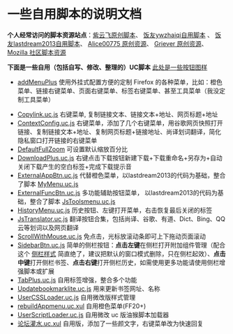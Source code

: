 一些自用脚本的说明文档
=======

**个人经常访问的脚本资源站点**：[紫云飞原创脚本](http://www.cnblogs.com/ziyunfei/archive/2011/11/25/2263756.html)、 [饭友ywzhaiqi自用脚本](https://github.com/ywzhaiqi/userChromeJS) 、 [饭友lastdream2013自用脚本](https://github.com/lastdream2013/userChrome)、 [Alice00775 原创资源](https://github.com/alice0775/userChrome.js)、 [Griever 原创资源](https://github.com/Griever/userChromeJS)、[Mozilla 社区脚本资源](https://j.mozest.com/zh-CN/)

**下面是一些自用（包括自写、修改、整理的）UC脚本** [此处是一些按钮图样](https://github.com/defpt/userChromeJs/blob/master/Picture/README.md)

+ [addMenuPlus](https://github.com/defpt/userChromeJs/tree/master/addMenuPlus)  使用外挂式配置方便的定制 Firefox 的各种菜单，比如：橙色菜单、链接右键菜单、页面右键菜单、标签右键菜单、甚至工具菜单（我没定制工具菜单）
* [Copylink.uc.js](https://github.com/defpt/userChromeJs/blob/master/Copylink.uc.js)  右键菜单, 复制链接文本、链接文本+地址、网页标题+地址
* [ContextConfig.uc.js](https://github.com/defpt/userChromeJs/blob/master/ContextConfig.uc.js) 右键菜单，添加了几个右键菜单，用谷歌网页快照打开链接、复制链接文本+地址、复制网页标题+链接地址、尚译划词翻译，简化隐私窗口打开链接的右键菜单
* [DefaultFullZoom](https://github.com/defpt/userChromeJs/tree/master/Default%20Full%20Zoom%20Level)  可设置默认缩放百分比
* [DownloadPlus.uc.js](https://github.com/defpt/userChromeJs/blob/master/DownloadPlus_personal.uc.js)  右键点击下载按钮新建下载+下载重命名+另存为+自动关闭下载产生的空白标签+完成下载提示音
* [ExternalAppBtn.uc.js](https://github.com/defpt/userChromeJs/blob/master/ExternalAppBtn.uc.js) 代替橙色菜单，以lastdream2013的代码为基础，整合了脚本 [MyMenu.uc.js](https://github.com/defpt/userChromeJs/blob/master/MyMenu.uc.js)
* [ExternalFuncBtn.uc.js](https://github.com/defpt/userChromeJs/blob/master/ExternalFuncBtn.uc.js)  多功能辅助按钮菜单， 以lastdream2013的代码为基础，整合了脚本 [JsToolsmenu.uc.js](https://github.com/defpt/userChromeJs/blob/master/JsToolsmenu.uc.js)
* [HistoryMenu.uc.js](https://github.com/defpt/userChromeJs/blob/master/HistoryMenu.uc.js) 历史按钮、左键打开菜单，右击恢复最后关闭的标签
* [JsTranslator.uc.js](https://github.com/defpt/userChromeJs/blob/master/JsTranslator.uc.js) 翻译按钮合集，包括尚译、谷歌、有道、Dict、Bing、QQ云等划词以及网页翻译
* [ScrollWithMouse.uc.js](https://github.com/defpt/userChromeJs/blob/master/ScrollWithMouse.uc.js)   免点击，光标放滚动条即可上下拖动页面滚动
* [SidebarBtn.uc.js](https://github.com/defpt/userChromeJs/blob/master/SidebarBtn.uc.js)   简单的侧栏按钮：**点击左键**在侧栏打开附加组件管理（配合这个 [侧栏样式](http://userstyles.org/styles/48731/add-ons-manager-in-the-sidebar) 简直绝了，建议把默认的窗口模式删除，只在侧栏起效）、**点击中键**打开侧栏书签、**点击右键**打开侧栏历史，如需使用更多功能请使用侧栏增强脚本或扩展
* [TabPlus.uc.js](https://github.com/defpt/userChromeJs/blob/master/TabPlus.uc.js) 自用标签增强，整合多个功能
* [Updatebookmarklite.uc.js](https://github.com/defpt/userChromeJs/blob/master/Updatebookmarklite.uc.js) 用来更新书签网址、名称
* [UserCSSLoader.uc.js](https://github.com/defpt/userChromeJs/blob/master/UserCSSLoader.uc.js) 自用微改版样式管理
* [rebuildAppmenu.uc.xul](https://github.com/defpt/userChromeJs/blob/master/rebuildAppmenu.uc.xul) 自用橙色菜单(FF20+)
* [UserScriptLoader.uc.js](https://github.com/defpt/userChromeJs/blob/master/UserScriptLoader.uc.js) 自用微改 uc 版油猴脚本加载器
* [论坛灌水.uc.xul](https://github.com/defpt/userChromeJs/blob/master/%E8%AE%BA%E5%9D%9B%E7%81%8C%E6%B0%B4.uc.xul) 自用版，添加了一些颜文字，右键菜单改为快速回复

